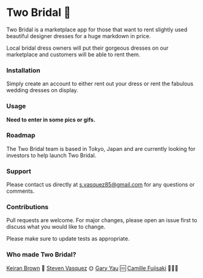 <!-- Name -->
# Two Bridal 👰
<!-- Description -->
Two Bridal is a marketplace app for those that want to rent slightly used beautiful designer dresses for a huge markdown in price. 

Local bridal dress owners will put their gorgeous dresses on our marketplace and customers will be able to rent them.

### Installation
Simply create an account to either rent out your dress or rent the fabulous wedding dresses on display.


<!-- Badges -->
<!-- What is a badge -->

<!-- Visuals  -->
### Usage
**Need to enter in some pics or gifs.**

### Roadmap
The Two Bridal team is based in Tokyo, Japan and are currently looking for investors to help launch Two Bridal.

### Support
Please contact us directly at s.vasquez85@gmail.com for any questions or comments.

### Contributions
Pull requests are welcome. For major changes, please open an issue first to discuss what you would like to change.

Please make sure to update tests as appropriate.

<!-- Authors -->
### Who made Two Bridal?
[Keiran Brown](https://github.com/KeiranBrown1301) 🍻
[Steven Vasquez](https://github.com/angrysun) 🌞
[Gary Yau](https://github.com/Gazwai) 🆒
[Camille Fujisaki](https://github.com/CamillieFu) 👨‍👩‍👧
